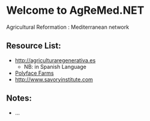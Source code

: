 # Welcome to AgReMed.NET
Agricultural Reformation : Mediterranean network

## Resource List:
* http://agriculturaregenerativa.es
    * NB: in Spanish Language
* [Polyface Farms](http://www.polyfacefarm.com)
* http://www.savoryinstitute.com

## Notes:
* ...
